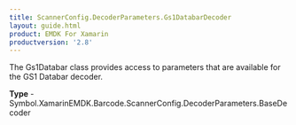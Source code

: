 ```yaml
---
title: ScannerConfig.DecoderParameters.Gs1DatabarDecoder
layout: guide.html 
product: EMDK For Xamarin 
productversion: '2.8' 
---
```

The Gs1Databar class provides access to parameters that are available for the GS1 Databar decoder.

**Type** - Symbol.XamarinEMDK.Barcode.ScannerConfig.DecoderParameters.BaseDecoder



